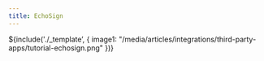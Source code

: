 ```yaml
---
title: EchoSign
---
```

${include('./_template’, { 
  image1: "/media/articles/integrations/third-party-apps/tutorial-echosign.png"
})}
